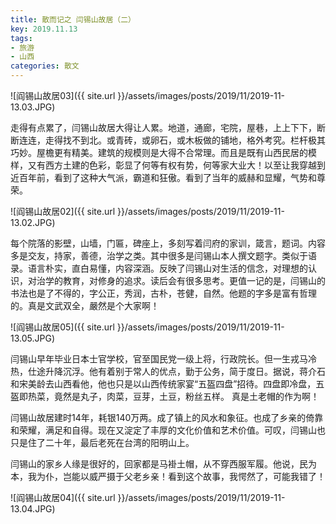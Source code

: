 ```yaml
---
title: 散而记之 闫锡山故居（二）
key: 2019.11.13
tags: 
- 旅游
- 山西
categories: 散文
---
```


![阎锡山故居03]({{ site.url }}/assets/images/posts/2019/11/2019-11-13.03.JPG)

走得有点累了，闫锡山故居大得让人累。地道，通廊，宅院，屋巷，上上下下，断断连连，走得找不到北。或青砖，或卵石，或木板做的铺地，格外考究。栏杆极其巧妙。屋檐更有精美。建筑的规模则是大得不合常理。而且是既有山西民居的模样，又有西方土建的色彩，彰显了何等有权有势，何等家大业大！以至让我穿越到近百年前，看到了这种大气派，霸道和狂傲。看到了当年的威赫和显耀，气势和尊荣。

![阎锡山故居02]({{ site.url }}/assets/images/posts/2019/11/2019-11-13.02.JPG)

每个院落的影壁，山墙，门匾，碑座上，多刻写着闫府的家训，箴言，题词。内容多是交友，持家，善德，治学之类。其中很多是闫锡山本人撰文题字。类似于语录。语言朴实，直白易懂，内容深涵。反映了闫锡山对生活的信念，对理想的认识，对治学的教育，对修身的追求。读后会有很多思考。更值一记的是，闫锡山的书法也是了不得的，字公正，秀润，古朴，苍健，自然。他题的字多是富有哲理的。真是文武双全，嚴然是个大家啊！

![阎锡山故居05]({{ site.url }}/assets/images/posts/2019/11/2019-11-13.05.JPG)

闫锡山早年毕业日本士官学校，官至国民党一级上将，行政院长。但一生戎马冷热，仕途升降沉浮。他有着别于常人的优点，勤于公务，简于度日。据说，蒋介石和宋美龄去山西看他，他也只是以山西传统家宴“五盔四盘”招待。四盘即冷盘，五盔即热菜，竟然是丸子，肉菜，豆芽，土豆，粉丝五样。  真是土老帽的作为啊！ 

闫锡山故居建时14年，耗银140万两。成了镇上的风水和象征。也成了乡亲的倚靠和荣耀，满足和自得。现在又淀定了丰厚的文化价值和艺术价值。可叹，闫锡山也只是住了二十年，最后老死在台湾的阳明山上。

闫锡山的家乡人缘是很好的，回家都是马褂土帽，从不穿西服军履。他说，民为本，我为仆，岂能以威严摄于父老乡亲！看到这个故事，我愕然了，可能我错了！

![阎锡山故居04]({{ site.url }}/assets/images/posts/2019/11/2019-11-13.04.JPG)
